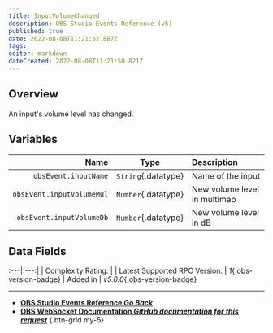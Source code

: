 ```yaml
---
title: InputVolumeChanged
description: OBS Studio Events Reference (v5)
published: true
date: 2022-08-08T11:21:52.887Z
tags: 
editor: markdown
dateCreated: 2022-08-08T11:21:50.821Z
---
```


## Overview
An input's volume level has changed.

## Variables
Name | Type | Description | 
----:|:----:|:------------|
`obsEvent.inputName` | `String`{.datatype} | Name of the input
`obsEvent.inputVolumeMul` | `Number`{.datatype} | New volume level in multimap
`obsEvent.inputVolumeDb` | `Number`{.datatype} | New volume level in dB

## Data Fields
:---|:---:|
| Complexity Rating: | <span class="stars stars--3"></span>
| Latest Supported RPC Version: | *1*{.obs-version-badge}
| Added in | *v5.0.0*{.obs-version-badge}

---

- [<i class="mdi mdi-chevron-left"></i>**OBS Studio Events Reference *Go Back***](/en/Broadcasters/OBS/Events)
- [<i class="mdi mdi-github"></i> **OBS WebSocket Documentation *GitHub documentation for this request***](https://github.com/obsproject/obs-websocket/blob/master/docs/generated/protocol.md#inputvolumechanged)
{.btn-grid my-5}